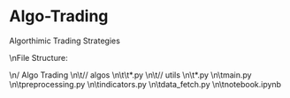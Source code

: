 # Algo-Trading
 Algorthimic Trading Strategies


\nFile Structure:

\n/ Algo Trading
\n\t// algos
\n\t\t*.py
\n\t// utils
\n\t*.py
\n\tmain.py
\n\tpreprocessing.py
\n\tindicators.py
\n\tdata_fetch.py
\n\tnotebook.ipynb
